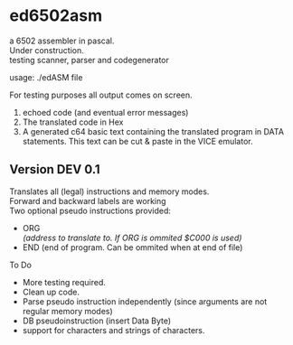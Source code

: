 # ed6502asm
a 6502 assembler in pascal.   
Under construction.  
testing scanner, parser and codegenerator  

usage: ./edASM file

For testing purposes all output comes on screen.
1. echoed code (and eventual error messages)
2. The translated code in Hex
3. A generated c64 basic text containing the translated program in DATA statements. This text can be cut & paste in the VICE emulator.


 
Version DEV 0.1
---
Translates all (legal) instructions and memory modes.  
Forward and backward labels are working  
Two optional pseudo instructions provided:  
- ORG <address> (address to translate to. If ORG is ommited $C000 is used)  
- END (end of program. Can be ommited when at end of file)  

To Do  

- More testing required.  
- Clean up code.
- Parse pseudo instruction independently (since arguments are not regular memory modes)
- DB pseudoinstruction (insert Data Byte)
- support for characters and strings of characters.


